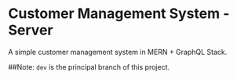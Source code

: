# Customer Management System - Server

A simple customer management system in MERN + GraphQL Stack.

##Note: `dev` is the principal branch of this project.
